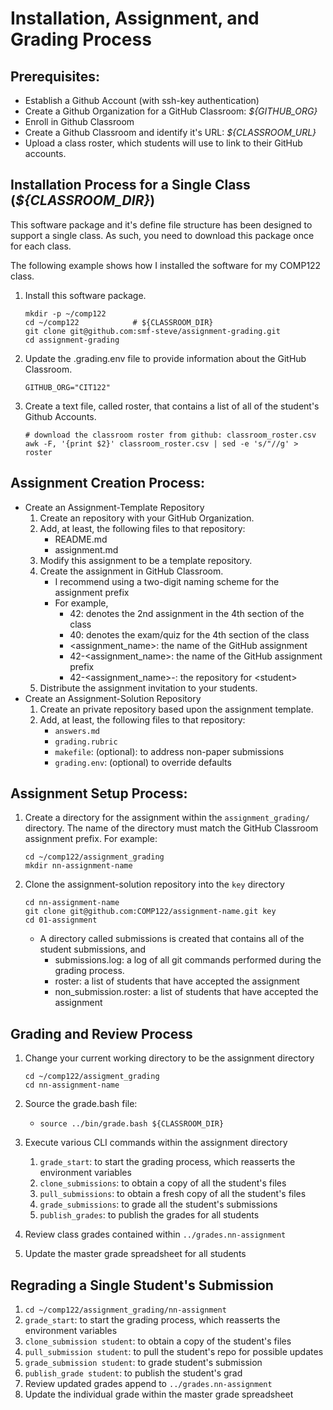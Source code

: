 # Installation, Assignment, and Grading Process

## Prerequisites:
   - Establish a Github Account (with ssh-key authentication)
   - Create a Github Organization for a GitHub Classroom: *${GITHUB_ORG}*
   - Enroll in Github Classroom
   - Create a Github Classroom and identify it's URL: *${CLASSROOM_URL}*
   - Upload a class roster, which students will use to link to their GitHub accounts.

## Installation Process for a Single Class (*${CLASSROOM_DIR}*)
This software package and it's define file structure has been designed to support a single class. As such, you need to download this package once for each class.  

The following example shows how I installed the software for my COMP122 class.
  1. Install this software package.
     ```
     mkdir -p ~/comp122
     cd ~/comp122            # ${CLASSROOM_DIR}
     git clone git@github.com:smf-steve/assignment-grading.git
     cd assignment-grading
     ```
  1. Update the .grading.env file to provide information about the GitHub Classroom.
     ```
     GITHUB_ORG="CIT122"
     ```
  1. Create a text file, called roster, that contains a list of all of the student's Github Accounts.
     ```
     # download the classroom roster from github: classroom_roster.csv
     awk -F, '{print $2}' classroom_roster.csv | sed -e 's/"//g' > roster
     ```

## Assignment Creation Process:
  * Create an Assignment-Template Repository
     1. Create an repository with your GitHub Organization.
     1. Add, at least, the following files to that repository:
        - README.md
        - assignment.md
     1. Modify this assignment to be a template repository.
     1. Create the assignment in GitHub Classroom.
        - I recommend using a two-digit naming scheme for the assignment prefix
        - For example,
          * 42: denotes the 2nd assignment in the 4th section of the class
          * 40: denotes the exam/quiz for the 4th section of the class
          * \<assignment_name\>: the name of the GitHub assignment
          * 42-<assignment_name>: the name of the GitHub assignment prefix
          * 42-<assignment_name>-<student>: the repository for \<student\>
     1. Distribute the assignment invitation to your students.
  * Create an Assignment-Solution Repository
     1. Create an private repository based upon the assignment template.
     2. Add, at least, the following files to that repository:
        - ``answers.md``
        - ``grading.rubric``
        - ``makefile``: (optional): to address non-paper submissions
        - ``grading.env``: (optional) to override defaults


## Assignment Setup Process:
 1. Create a directory for the assignment within the ``assignment_grading/`` directory.  The name of the directory must match the GitHub Classroom assignment prefix. For example:

    ```
    cd ~/comp122/assignment_grading
    mkdir nn-assignment-name
    ```

 1. Clone the assignment-solution repository into the ``key`` directory
     ```
     cd nn-assignment-name
     git clone git@github.com:COMP122/assignment-name.git key
     cd 01-assignment
     ```
    - A directory called submissions is created that contains all of the student submissions, and
      * submissions.log: a log of all git commands performed during the grading process.
      * roster: a list of students that have accepted the assignment
      * non_submission.roster: a list of students that have accepted the assignment


## Grading and Review Process
  1. Change your current working directory to be the assignment directory
     ```
     cd ~/comp122/assigment_grading
     cd nn-assignment-name
     ```

  1. Source the grade.bash file:
     - ``source ../bin/grade.bash ${CLASSROOM_DIR}``  

  1. Execute various CLI commands within the assignment directory
     1. ``grade_start``: to start the grading process, which reasserts the environment variables
     1. ``clone_submissions``: to obtain a copy of all the student's files
     1. ``pull_submissions``: to obtain a fresh copy of all the student's files
     1. ``grade_submissions``: to grade all the student's submissions
     1. ``publish_grades``: to publish the grades for all students
  1. Review class grades contained within ``../grades.nn-assignment``
  1. Update the master grade spreadsheet for all students

## Regrading a Single Student's Submission
  1. ``cd ~/comp122/assignment_grading/nn-assignment``
  1. ``grade_start``: to start the grading process, which reasserts the environment variables
  1. ``clone_submission student``: to obtain a copy of the student's files
  1. ``pull_submission student``: to pull the student's repo for possible updates
  1. ``grade_submission student``: to grade student's submission
  1. ``publish_grade student``: to publish the student's grad
  1. Review updated grades append to ``../grades.nn-assignment``
  1. Update the individual grade within the master grade spreadsheet

